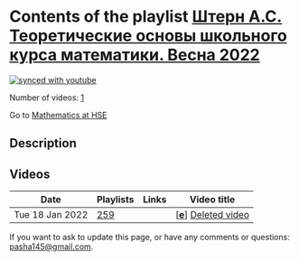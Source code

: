 # Contents of the playlist [Штерн А.С. Теоретические основы школьного курса математики.  Весна 2022](https://www.youtube.com/playlist?list=PLq3E5oubNNoCxVDqzZJ6QYwRDy3e6w9Dc)

[![synced with youtube](https://img.shields.io/github/last-commit/mathphysschool/mathphysschool.github.io/autoupdate1?label=synced%20with%20youtube)](https://github.com/mathphysschool/mathphysschool.github.io/commits/autoupdate1)

Number of videos: [1](#videos)

Go to [Mathematics at HSE](../README.md)

## Description



## Videos

|Date|Playlists|Links|Video title|
|---|---|---|---|
| Tue&nbsp;18&nbsp;Jan&nbsp;2022 | [259](../playlists/259 "Штерн А.С. Теоретические основы школьного курса математики.  Весна 2022") |  | [[**e**](https://studio.youtube.com/video/nQcRidXnOC0/edit "Edit")] [Deleted video](https://www.youtube.com/watch?v=nQcRidXnOC0&list=PLq3E5oubNNoCxVDqzZJ6QYwRDy3e6w9Dc "This video is unavailable.") |


 If you want to ask to update this page, or have any comments or questions: <pasha145@gmail.com>.